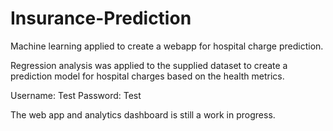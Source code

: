 # Insurance-Prediction
Machine learning applied to create a webapp for hospital charge prediction.

Regression analysis was applied to the supplied dataset to create a prediction model for hospital charges based on the health metrics.

Username: Test
Password: Test

The web app and analytics dashboard is still a work in progress.
